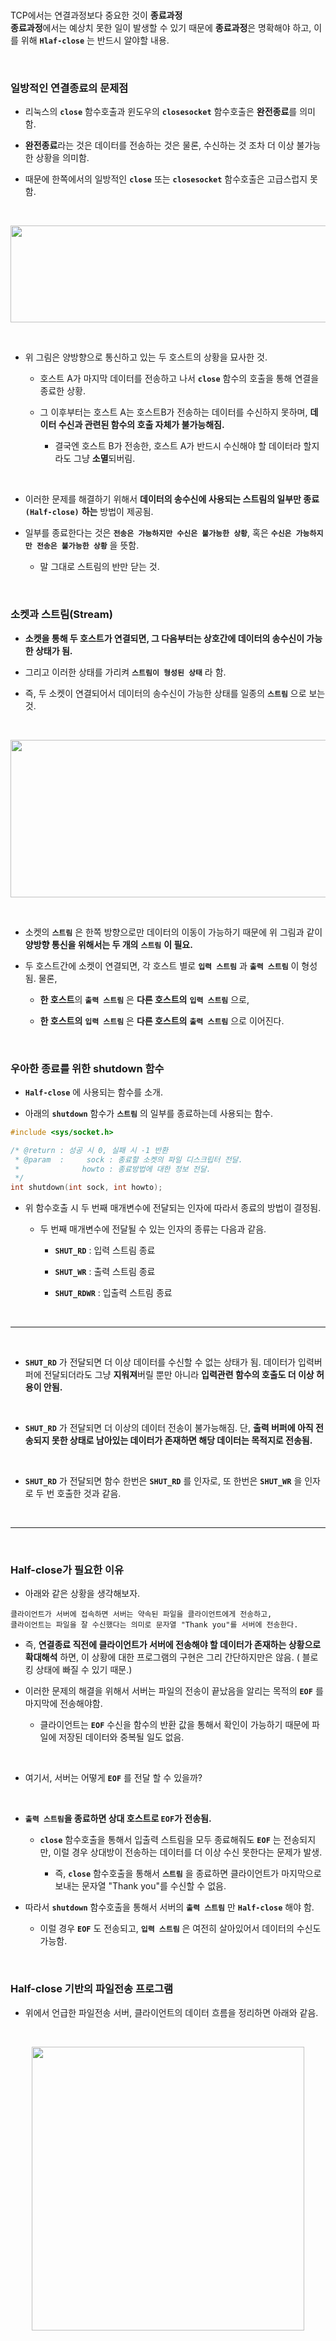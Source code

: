 <br>

TCP에서는 연결과정보다 중요한 것이 **종료과정** <br>
**종료과정**에서는 예상치 못한 일이 발생할 수 있기 때문에 **종료과정**은 명확해야 하고, 이를 위해 **`Hlaf-close`** 는 반드시 알야할 내용. <br>

<br>

### 일방적인 연결종료의 문제점 <br>

* 리눅스의 **`close`** 함수호출과 윈도우의 **`closesocket`** 함수호출은 **완전종료**를 의미함.

* **완전종료**라는 것은 데이터를 전송하는 것은 물론, 수신하는 것 조차 더 이상 불가능한 상황을 의미함.

* 때문에 한쪽에서의 일방적인 **`close`** 또는 **`closesocket`** 함수호출은 고급스럽지 못함.

<br>

<p align="center">
 <img src="https://user-images.githubusercontent.com/70312248/168329168-3f873b36-c464-4ac1-9e08-a6d46085fa91.png" width="577" height="155"/>  
</p>

<br>

* 위 그림은 양방향으로 통신하고 있는 두 호스트의 상황을 묘사한 것.

  + 호스트 A가 마지막 데이터를 전송하고 나서 **`close`** 함수의 호출을 통해 연결을 종료한 상황.

  + 그 이후부터는 호스트 A는 호스트B가 전송하는 데이터를 수신하지 못하며, **데이터 수신과 관련된 함수의 호출 자체가 불가능해짐.**

    - 결국엔 호스트 B가 전송한, 호스트 A가 반드시 수신해야 할 데이터라 할지라도 그냥 **소멸**되버림.

<br>

* 이러한 문제를 해결하기 위해서 **데이터의 송수신에 사용되는 스트림의 일부만 종료** **`(Half-close)`** **하는** 방법이 제공됨.

* 일부를 종료한다는 것은 **`전송은 가능하지만 수신은 불가능한 상황`**, 혹은 **`수신은 가능하지만 전송은 불가능한 상황`** 을 뜻함.
  
  + 말 그대로 스트림의 반만 닫는 것.

<br>

### 소켓과 스트림(Stream) <br>

* **소켓을 통해 두 호스트가 연결되면, 그 다음부터는 상호간에 데이터의 송수신이 가능한 상태가 됨.**

* 그리고 이러한 상태를 가리켜 **`스트림이 형성된 상태`** 라 함.

* 즉, 두 소켓이 연결되어서 데이터의 송수신이 가능한 상태를 일종의 **`스트림`** 으로 보는 것.

<br>

<p align="center">
 <img src="https://user-images.githubusercontent.com/70312248/168333124-10556d36-3954-4e13-b9c8-b5c977eca77f.png" width="845" height="252"/>  
</p>

<br>

* 소켓의 **`스트림`** 은 한쪽 방향으로만 데이터의 이동이 가능하기 때문에 위 그림과 같이 **양방향 통신을 위해서는 두 개의** **`스트림`** **이 필요.**

* 두 호스트간에 소켓이 연결되면, 각 호스트 별로 **`입력 스트림`** 과 **`출력 스트림`** 이 형성됨.  물론,

  + **한 호스트**의 **`출력 스트림`** 은 **다른 호스트의** **`입력 스트림`** 으로, 

  + **한 호스트의** **`입력 스트림`** 은 **다른 호스트의** **`출력 스트림`** 으로 이어진다.


<br>

### 우아한 종료를 위한 shutdown 함수 <br>

* **`Half-close`** 에 사용되는 함수를 소개. 

* 아래의 **`shutdown`** 함수가 **`스트림`** 의 일부를 종료하는데 사용되는 함수.

```C
#include <sys/socket.h>

/* @return : 성공 시 0, 실패 시 -1 반환
 * @param  :     sock : 종료할 소켓의 파일 디스크립터 전달.
 *              howto : 종료방법에 대한 정보 전달.
 */
int shutdown(int sock, int howto);
```

* 위 함수호출 시 두 번째 매개변수에 전달되는 인자에 따라서 종료의 방법이 결정됨. 
  
  + 두 번째 매개변수에 전달될 수 있는 인자의 종류는 다음과 같음.
  
    - **`SHUT_RD`**   : 입력 스트림 종료

    - **`SHUT_WR`**   : 출력 스트림 종료

    - **`SHUT_RDWR`** : 입출력 스트림 종료

<br>
<hr>
<br>

* **`SHUT_RD`** 가 전달되면 더 이상 데이터를 수신할 수 없는 상태가 됨.  데이터가 입력버퍼에 전달되더라도 그냥 **지워져**버릴 뿐만 아니라 **입력관련 함수의 호출도 더 이상 허용이 안됨.**

<br>

* **`SHUT_RD`** 가 전달되면 더 이상의 데이터 전송이 불가능해짐. 단, **출력 버퍼에 아직 전송되지 못한 상태로 남아있는 데이터가 존재하면 해당 데이터는 목적지로 전송됨.**

<br>

* **`SHUT_RD`** 가 전달되면 함수 한번은 **`SHUT_RD`** 를 인자로, 또 한번은 **`SHUT_WR`** 을 인자로 두 번 호출한 것과 같음. 

<br>
<hr>
<br>

### Half-close가 필요한 이유 <br>

* 아래와 같은 상황을 생각해보자.

```
클라이언트가 서버에 접속하면 서버는 약속된 파일을 클라이언트에게 전송하고, 
클라이언트는 파일을 잘 수신했다는 의미로 문자열 "Thank you"를 서버에 전송한다.
```

* 즉, **연결종료 직전에 클라이언트가 서버에 전송해야 할 데이터가 존재하는 상황으로 확대해석** 하면, 이 상황에 대한 프로그램의 구현은 그리 간단하지만은 않음. ( 블로킹 상태에 빠질 수 있기 때문.)

* 이러한 문제의 해결을 위해서 서버는 파일의 전송이 끝났음을 알리는 목적의 **`EOF`** 를 마지막에 전송해야함.

  + 클라이언트는 **`EOF`** 수신을 함수의 반환 값을 통해서 확인이 가능하기 때문에 파일에 저장된 데이터와 중복될 일도 없음.

<br>

* 여기서, 서버는 어떻게 **`EOF`** 를 전달 할 수 있을까?

<br>

* **`출력 스트림`을 종료하면 상대 호스트로 `EOF`가 전송됨.**

   + **`close`** 함수호출을 통해서 입출력 스트림을 모두 종료해줘도 **`EOF`** 는 전송되지만, 이럴 경우 상대방이 전송하는 데이터를 더 이상 수신 못한다는 문제가 발생.
  
      - 즉, **`close`** 함수호출을 통해서 **`스트림`** 을 종료하면 클라이언트가 마지막으로 보내는 문자열 "Thank you"를 수신할 수 없음.

* 따라서 **`shutdown`** 함수호출을 통해서 서버의 **`출력 스트림`** 만 **`Half-close`** 해야 함. 

  + 이럴 경우 **`EOF`** 도 전송되고, **`입력 스트림`** 은 여전히 살아있어서 데이터의 수신도 가능함.

<br>

### Half-close 기반의 파일전송 프로그램 <br>

* 위에서 언급한 파일전송 서버, 클라이언트의 데이터 흐름을 정리하면 아래와 같음. 

<br>

<p align="center">
 <img src="https://user-images.githubusercontent.com/70312248/168340524-b6d2d16f-983d-491b-872d-1f25b449f409.png" width="436" height="454"/>  
</p>

<br>
